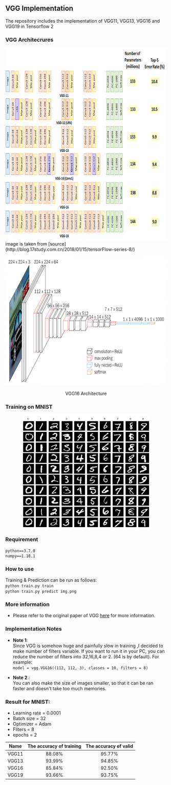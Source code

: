 ## VGG Implementation
The repository includes the implementation of VGG11, VGG13, VGG16 and VGG19 in Tensorflow 2  

### VGG Architecrures

<center>
<img src="img/vgg.png" align="center" width="800" height="600"/>
</center>
image is taken from [source](http://blog.17study.com.cn/2018/01/15/tensorFlow-series-8/)

<p align="center">   
<img src="img/vgg16.png" width="700" height="400"/>   
</p>
<center>VGG16 Architecture</center>


### Training on MNIST
<center>
<img src="img/mnist.png" width="400" height="350"/>
</center>

### Requirement
```
python==3.7.0
numpy==1.18.1
```
### How to use
Training & Prediction can be run as follows:    
`python train.py train`  
`python train.py predict img.png`  


### More information
* Please refer to the original paper of VGG [here](https://arxiv.org/pdf/1409.1556.pdf) for more information.

### Implementation Notes
* **Note 1**:   
Since VGG is somehow huge and painfully slow in training ,I decided to make number of filters variable. If you want to run it in your PC, you can reduce the number of filters into 32,16,8,4 or 2. (64 is by default). For example:  
`model = vgg.VGG16((112, 112, 3), classes = 10, filters = 8)`

* **Note 2** :   
You can also make the size of images smaller, so that it can be ran faster and doesn't take too much memories.

### Result for MNIST:   
* Learning rate = 0.0001  
* Batch size = 32  
* Optimizer = Adam   
* Fliters = 8   
* epochs = 2

Name |  The accuracy of training  |  The accuracy of valid  |
:---: | :---: | :---:
VGG11 | 88.08% | 95.77%
VGG13 | 93.99% | 94.85%
VGG16 | 85.84% | 92.50%
VGG19 | 93.66% | 93.75%
